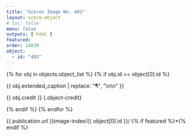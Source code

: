 ```yaml
---
title: "Scores Image No. 403"
layout: score-object
# toc: false
menu: false
outputs: [ html ]
featured: 
order: 14030
object:
  - id: "403"
---
```


{% for obj in objects.object_list %}
{% if obj.id == object[0].id %}

{{ obj.extended_caption | replace: "¶", "\n\n" }}

{{ obj.credit }} {.object-credit}

{% endif %}
{% endfor %}

<div class="object-credit object-url is-print-only">

{{ publication.url }}image-index/{{ object[0].id }}/ {% if featured %}*{% endif %}

</div>
